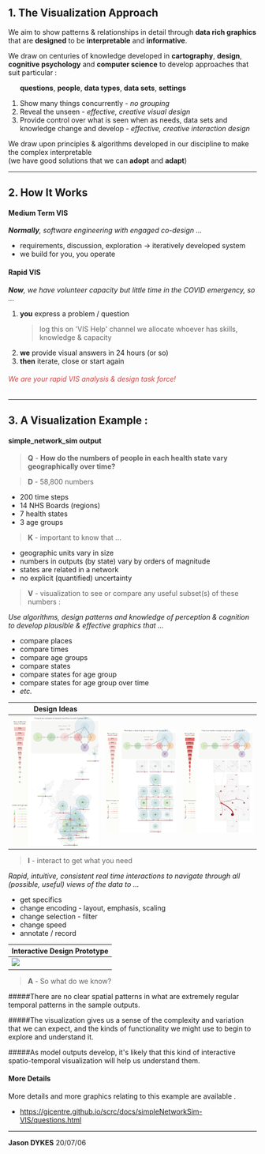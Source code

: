 
## 1. The Visualization Approach

We aim to show patterns & relationships in detail through **data rich graphics** that are **designed** to be **interpretable** and **informative**.

We draw on centuries of knowledge developed in **cartography**, **design**, **cognitive psychology** and **computer science** to develop approaches that suit particular :

&nbsp;&nbsp;&nbsp;&nbsp;&nbsp;&nbsp;**questions**, **people**, **data types**, **data sets**, **settings**

1. Show many things concurrently - _no grouping_
1. Reveal the unseen - _effective, creative visual design_
2. Provide control over what is seen when as needs, data sets and knowledge change and develop - _effective, creative interaction design_

We draw upon principles & algorithms developed in our discipline to make the complex interpretable<br/>(we have good solutions that we can **adopt** and **adapt**)

---

## 2. How It Works

#### Medium Term VIS

_**Normally**, software engineering with engaged co-design ..._

 * requirements, discussion, exploration -> iteratively developed system
 * we build for you, you operate

#### Rapid VIS

_**Now**, we have volunteer capacity but little time in the COVID emergency, so ..._

 1. **you** express a problem / question
    > log this on 'VIS Help' channel
    > we allocate whoever has skills, knowledge & capacity
 4. **we** provide visual answers in 24 hours (or so)
 5. **then** iterate, close or start again

###### <span style="color:#c44">We are your rapid VIS analysis & design task force!</span>

---

## 3. A Visualization Example :

#### simple_network_sim output

> **Q** - **How do the numbers of people in each health state vary geographically over time?**

> **D** - 58,800 numbers
 * 200 time steps
 * 14 NHS Boards (regions)
 * 7 health states
 * 3 age groups

 > **K** - important to know that ...

 * geographic units vary in size
 * numbers in outputs (by state) vary by orders of magnitude
 * states are related in a network
 * no explicit (quantified) uncertainty

> **V** - visualization to see or compare any useful subset(s) of these numbers :

_Use algorithms, design patterns and knowledge of perception & cognition to develop plausible & effective graphics that ..._

  * compare places
  * compare times
  * compare age groups
  * compare states
  * compare states for age group
  * compare states for age group over time
  * _etc._

|Design Ideas|||
|-|-|-|
|![](img/snsVIS.v5.pic.T151.GLA.map.png)|![](img/snsVIS.v5.pic.T147.GLA.grd.png)|![](img/snsVIS.v5.pic.T147.GLA.flw.png)



> **I** - interact to get what you need

_Rapid, intuitive, consistent real time interactions to navigate through all (possible, useful) views of the data to ..._

  * get specifics
  * change encoding - layout, emphasis, scaling
  * change selection - filter
  * change speed
  * annotate / record

|Interactive Design Prototype|
|-|
|![](img/snsVIS.v5.animation.v3.gif)|

> **A** - So what do we know?

#####There are no clear spatial patterns in what are extremely regular temporal patterns in the sample outputs.

#####The visualization gives us a sense of the complexity and variation that we can expect, and the kinds of functionality we might use to begin to explore and understand it.

#####As model outputs develop, it's likely that this kind of interactive spatio-temporal visualization will help us understand them.

#### More Details

More details and more graphics relating to this example are available .
 * https://gicentre.github.io/scrc/docs/simpleNetworkSim-VIS/questions.html

---
**Jason DYKES**
20/07/06
